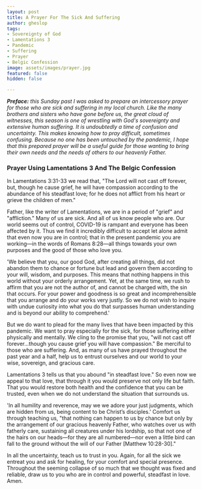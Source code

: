 ```yaml
---
layout: post
title: A Prayer For The Sick And Suffering
author: gheslop
tags:
- Sovereignty of God
- Lamentations 3
- Pandemic
- Suffering
- Prayer
- Belgic Confession
image: assets/images/prayer.jpg
featured: false
hidden: false

---
```

**_Preface:_** _this Sunday past I was asked to prepare an intercessory prayer for those who are sick and suffering in my local church. Like the many brothers and sisters who have gone before us, the great cloud of witnesses, this season is one of wrestling with God's sovereignty and extensive human suffering. It is undoubtedly a time of confusion and uncertainty. This makes knowing how to pray difficult, sometimes confusing. Because no one has been untouched by the pandemic, I hope that this prepared prayer will be a useful guide for those wanting to bring their own needs and the needs of others to our heavenly Father._

### Prayer Using Lamentations 3 And The Belgic Confession

In Lamentations 3:31-33 we read that, "The Lord will not cast off forever, but, though he cause grief, he will have compassion according to the abundance of his steadfast love; for he does not afflict from his heart or grieve the children of men."

Father, like the writer of Lamentations, we are in a period of "grief" and "affliction." Many of us are sick. And all of us know people who are. Our world seems out of control, COVID-19 is rampant and everyone has been affected by it. Thus we find it incredibly difficult to accept let alone admit that even now you are in control; that in the present pandemic you are working—in the words of Romans 8:28—all things towards your own purposes and the good of those who love you.

'We believe that you, our good God, after creating all things, did not abandon them to chance or fortune but lead and govern them according to your will, wisdom, and purposes. This means that nothing happens in this world without your orderly arrangement. Yet, at the same time, we rush to affirm that you are not the author of, and cannot be charged with, the sin that occurs. For your power and goodness is so great and incomprehensible that you arrange and do your works very justly. So we do not wish to inquire with undue curiosity into what you do that surpasses human understanding and is beyond our ability to comprehend.'

But we do want to plead for the many lives that have been impacted by this pandemic. We want to pray especially for the sick, for those suffering either physically and mentally. We cling to the promise that you, "will not cast off forever...though you cause grief you will have compassion." Be merciful to those who are suffering. And, as many of us have prayed throughout the past year and a half, help us to entrust ourselves and our world to your wise, sovereign, and gracious care.

Lamentations 3 tells us that you abound "in steadfast love." So even now we appeal to that love, that through it you would preserve not only life but faith. That you would restore both health and the confidence that you can be trusted, even when we do not understand the situation that surrounds us.

'In all humility and reverence, may we we adore your just judgments, which are hidden from us, being content to be Christ’s disciples.' Comfort us through teaching us, "that nothing can happen to us by chance but only by the arrangement of our gracious heavenly Father, who watches over us with fatherly care, sustaining all creatures under his lordship, so that not one of the hairs on our heads—for they are all numbered—nor even a little bird can fall to the ground without the will of our Father \[Matthew 10:28-30\]."

In all the uncertainty, teach us to trust in you. Again, for all the sick we entreat you and ask for healing, for your comfort and special presence. Throughout the seeming collapse of so much that we thought was fixed and reliable, draw us to you who are in control and powerful, steadfast in love. Amen.